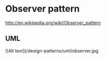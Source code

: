 Observer pattern
===================

http://en.wikipedia.org/wiki/Observer_pattern

UML
-------

![Alt text](/design-patterns/uml/observer.jpg